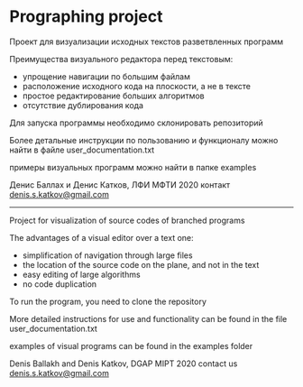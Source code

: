 # Prographing project
Проект для визуализации исходных текстов разветвленных программ

Преимущества визуального редактора перед текстовым:
- упрощение навигации по большим файлам
- расположение исходного кода на плоскости, а не в тексте
- простое редактирование больших алгоритмов
- отсутствие дублирования кода

Для запуска программы необходимо склонировать репозиторий

Более детальные инструкции по пользованию и функционалу можно найти в файле user_documentation.txt

примеры визуальных программ можно найти в папке examples

Денис Баллах и Денис Катков, ЛФИ МФТИ 2020
контакт denis.s.katkov@gmail.com
__________________________________________________________________________________
Project for visualization of source codes of branched programs

The advantages of a visual editor over a text one:
- simplification of navigation through large files
- the location of the source code on the plane, and not in the text
- easy editing of large algorithms
- no code duplication

To run the program, you need to clone the repository

More detailed instructions for use and functionality can be found in the file user_documentation.txt

examples of visual programs can be found in the examples folder

Denis Ballakh and Denis Katkov, DGAP MIPT 2020
contact us denis.s.katkov@gmail.com